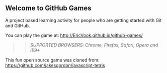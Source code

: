 ## Welcome to GitHub Games

A project based learning activity for people who are getting started with Git and GitHub.

You can play the game at: http://EricVook.github.io/github-games/

>> _*SUPPORTED BROWSERS*: Chrome, Firefox, Safari, Opera and IE9+_

This fun open source game was cloned from: https://github.com/jakesgordon/javascript-tetris
